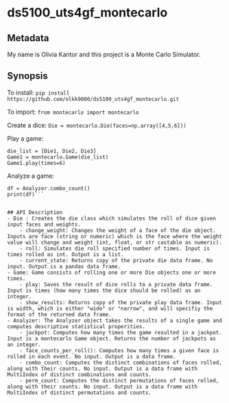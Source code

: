 # ds5100_uts4gf_montecarlo


## Metadata
 My name is Olivia Kantor and this project is a Monte Carlo Simulator. 


## Synopsis

To install:
```pip install https://github.com/olkk9000/ds5100_uts4gf_montecarlo.git```

To import:
```from montecarlo import montecarlo```

Create a dice:
```Die = montecarlo.Die(faces=np.array([4,5,6]))```

Play a game:
```
die_list = [Die1, Die2, Die3]
Game1 = montecarlo.Game(die_list)
Game1.play(times=6)
``` 

Analyze a game:
```Analyzer1 = montecarlo.Analyzer(Game1)
df = Analyzer.combo_count()
print(df)```


## API Description
- Die : Creates the die class which simulates the roll of dice given input faces and weights.
    - change_weight: Changes the weight of a face of the die object. Inputs are face (string or numeric) which is the face where the weight value will change and weight (int, float, or str castable as numeric).
    - roll: Simulates die roll specified number of times. Input is times rolled as int. Output is a list.
    - current_state: Returns copy of the private die data frame. No input. Output is a pandas data frame. 
- Game: Game consists of rolling one or more Die objects one or more times.
    - play: Saves the result of dice rolls to a private data frame. Input is times (how many times the dice should be rolled) as an integer.
    - show_results: Returns copy of the private play data frame. Input is width, which is either "wide" or "narrow", and will specifiy the format of the returned data frame.
- Analyzer: The Analyzer object takes the results of a single game and computes descriptive statistical properities.
    - jackpot: Computes how many times the game resulted in a jackpot. Input is a montecarlo Game object. Returns the number of jackpots as an integer.
    - face_counts_per_roll(): Computes how many times a given face is rolled in each event. No input. Output is a data frame.
    - combo_count: Computes the distinct combinations of faces rolled, along with their counts. No input. Output is a data frame with MultiIndex of distinct combinations and counts.
    - perm_count: Computes the distinct permutations of faces rolled, along with their counts. No input. Output is a data frame with MultiIndex of distinct permutations and counts.






